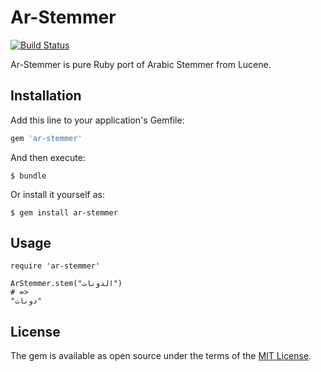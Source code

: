 # Ar-Stemmer

[![Build Status](https://travis-ci.org/tomoya55/ar-stemmer.svg?branch=master)](https://travis-ci.org/tomoya55/ar-stemmer)

Ar-Stemmer is pure Ruby port of Arabic Stemmer from Lucene.

## Installation

Add this line to your application's Gemfile:

```ruby
gem 'ar-stemmer'
```

And then execute:

    $ bundle

Or install it yourself as:

    $ gem install ar-stemmer

## Usage

```
require 'ar-stemmer'

ArStemmer.stem("الدونات")
# =>
"دونات"
```

## License

The gem is available as open source under the terms of the [MIT License](http://opensource.org/licenses/MIT).
